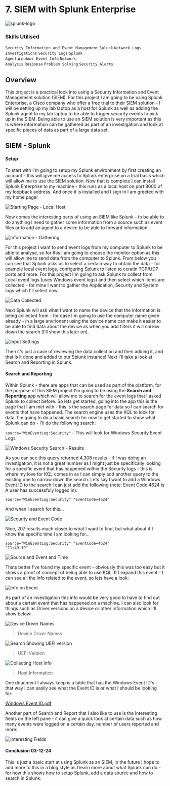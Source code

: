 # 7. SIEM with Splunk Enterprise

![splunk-logo](https://github.com/user-attachments/assets/55bd4268-e84d-4a86-b523-ca814a65c3f9)

### Skills Utilised

<code>Security Information and Event Management</code> <code>Splunk</code> <code>Network Logs</code> <code>Investigations</code> <code>Security Logs</code> <code>Splunk Agent</code> <code>Windows Event Info</code> <code>Network Analysis</code> <code>Response</code> <code>Problem Solving</code> <code>Security Alerts</code>

## Overview

This project is a practical look into using a Security Information and Event Management solution (SIEM). For this project I am going to be using Splunk Enterprise, a Cisco company who offer a free trial to their SIEM solution - I will be setting up my lab laptop as a host for Splunk as well as adding the Splunk agent to my lab laptop to be able to trigger security events to pick up in the SIEM. Being able to use an SIEM solution is very important as this is where information can be gathered as part of an investigation and look at specific pieces of data as part of a large data set.

## SIEM - Splunk

#### Setup

To start with I'm going to setup my Splunk environment by first creating an account - this will give me access to Splunk enterprise on a trial basis which will allow me to use the SIEM solution. Now that is complete I can install Splunk Enterprise to my machine - this runs as a local host on port 8000 of my loopback address. And once it is installed and I sign in I am greeted with my home page!

![Starting Page - Local Host](https://github.com/user-attachments/assets/b19c67a8-5952-4d9b-ac2d-2ec5fd4e90bc)

Now comes the interesting parts of using an SIEM like Splunk - to be able to do anything I need to gather some information from a source such as event files or to add an agent to a device to be able to forward information:

![Information - Gathering](https://github.com/user-attachments/assets/95f09bdc-3c2d-48d9-86dc-1baf42a5825e)

For this project I want to send event logs from my computer to Splunk to be able to analyse, so for this I am going to choose the monitor option as this will allow me to send data from the computer to Splunk. From below you can see that Splunk asks us to select a certain way to obtain the data - for example local event logs, configuring Splunk to listen to ceratin TCP/UDP ports and more. For this project I'm going to ask Splunk to collect from Local event logs (uses Windows event logs) and then select which items are collected - for mine I want to gather the Application, Security and System logs which I'll select now.

![Data Collected](https://github.com/user-attachments/assets/177a491f-4b0b-41ad-8168-473fe5c8a18b)

Next Splunk will ask what I want to name the device that the information is being collected from - for ease I'm going to use the computer name given already - in a large envrionent using the device name can make it easier to be able to find data about the device as when you add filters it will narrow down the search (I'll show this later on).

![Input Settings](https://github.com/user-attachments/assets/ca63c58e-6721-4962-a372-016da7ac603a)

Then it's just a case of reviewing the data collection and then adding it, and that is it done and added to our Splunk instance! Next I'll take a look at Search and Reporting in Splunk.

#### Search and Reporting

Within Splunk - there are apps that can be used as part of the platform, for the purpose of this SIEM project I'm going to be using the **Search and Reporting** app which will allow me to search for the event logs that I asked Splunk to collect before. So lets get started, going into the app this is the page that I am met with - this is the search page for data so I can search for events that have happened. The search engine uses the KQL to look for data. I'm going to do a basic search for now to get started to show what Splunk can do - I'll do the following search:

<code>source="WinEventLog:Security"</code> - This will look for Windows Security Event Logs

![Windows Security Search - Results](https://github.com/user-attachments/assets/de35386f-eec5-4261-ac9c-c7575c3af04d)

As you can see this query returned 4,308 results - if I was doing an investigation, it is not a great number as I might just be specifically looking for a specific event that has happened within the Security logs - this is where my love for KQL comes in as I can simply add another query to the existing one to narrow down the search. Lets say I want to add a Windows Event ID to the search I can just add the following (note: Event Code 4624 is A user has successfuly logged in):

<code>source="WinEventLog:Security" "EventCode=4624" </code>

And when I search for this...

![Security and Event Code](https://github.com/user-attachments/assets/3be60ca8-403e-4535-9205-2be55ef91f6e)

Nice, 207 results much closer to what I want to find, but what about if I know the specific time I am looking for...

<code>source="WinEventLog:Security" "EventCode=4624" "11:49:19"</code>

![Source and Event and Time](https://github.com/user-attachments/assets/16a8b557-e266-469a-bdb8-14df67b3da12)

Thats better I've found my specific event - obviously this was too easy but it shows a proof of concept of being able to use KQL. If I expand this event - I can see all the info related to the event, so lets have a look:

![Info on Event](https://github.com/user-attachments/assets/9b66516c-e963-478d-8fce-c3cb49c2bf84)

As part of an investigation this info would be very good to have to find out about a certain event that has happened on a machine. I can also look for things such as Driver versions on a device or other information which I'll show below:

![Device Driver Names](https://github.com/user-attachments/assets/00eef11e-9c1a-43a4-8975-bc585b7fa8bd)

> Device Driver Names

![Search Showing UEFI version](https://github.com/user-attachments/assets/0e8e51ef-721c-481f-9b43-339d59efd31a)

> UEFI Version

![Collecting Host Info](https://github.com/user-attachments/assets/7e4b3c36-a894-43be-9bf5-5fee75ae54fb)

> Host Information

One doucment I always keep is a table that has the Windows Event ID's - that way I can easily see what the Event ID is or what I should be looking for:

[Windows Event ID.pdf](https://github.com/user-attachments/files/17992674/Windows.Event.ID.pdf)

Another part of Search and Report that I also like to use is the Interesting fields on the left pane - it can give a quick look at certain data such as how many events were logged on a certain day, number of users reported and more:

![Interesting Fields](https://github.com/user-attachments/assets/8522a431-2d47-45a3-a39e-3cdce7269382)

#### Conclusion 03-12-24

This is just a basic start at using Splunk as an SIEM, in the future I hope to add more to this in a blog style as I learn more about what Splunk can do - for now this shows how to setup Splunk, add a data source and how to search in Splunk.
